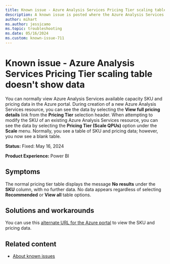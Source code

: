 ```yaml
---
title: Known issue - Azure Analysis Services Pricing Tier scaling table doesn't show data
description: A known issue is posted where the Azure Analysis Services Pricing Tier scaling table doesn't show data.
author: mihart
ms.author: jessicamo
ms.topic: troubleshooting  
ms.date: 05/16/2024
ms.custom: known-issue-711
---
```


# Known issue - Azure Analysis Services Pricing Tier scaling table doesn't show data

You can normally view Azure Analysis Services available capacity SKU and pricing data in the Azure portal. During creation of a new Azure Analysis Services resource, you can see the data by selecting the **View full pricing details** link from the **Pricing Tier** selection header. When attempting to modify the SKU of an existing Azure Analysis Services resource, you can see the data by selecting the **Pricing Tier (Scale QPUs)** option under the **Scale** menu. Normally, you see a table of SKU and pricing data; however, you now see a blank table.

**Status:** Fixed: May 16, 2024

**Product Experience:** Power BI

## Symptoms

The normal pricing tier table displays the message **No results** under the **SKU** column, with no further data. No data appears regardless of selecting **Recommended** or **View all** table options.

## Solutions and workarounds

You can use this [alternate URL for the Azure portal](https://portal.azure.com/?feature.removePolyfills=false) to view the SKU and pricing data.

## Related content

- [About known issues](https://support.fabric.microsoft.com/known-issues)
